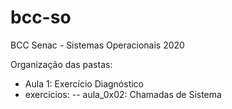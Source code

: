 # bcc-so
BCC Senac - Sistemas Operacionais 2020

Organização das pastas:
- Aula 1: Exercício Diagnóstico
- exercicios:
-- aula_0x02: Chamadas de Sistema
